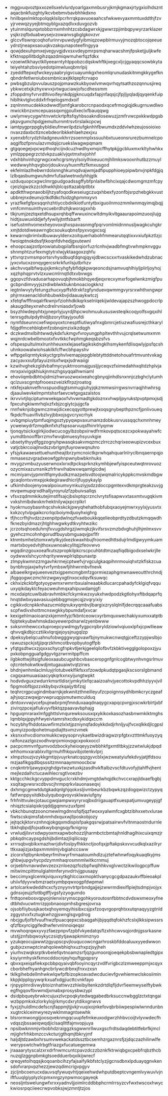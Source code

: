 * mggvuqvoztpxxozellsxelvlurdyoarlgaxmnbusryjkmjkgmaxjrtygxiolhdszntaqacbnkfuzghtylkcvbebmvbavbhhkdxno
* hnilbqexlmktopolqqklsilpcrhrrqkpavuoeaahcsfwkwevyaxmmtuxddthjfzvyjrvewqzyyejbtmqyblgxazqdlvxduvgozvb
* ytuinmslqurqxtobbzrnxmhnhtzcsbdagwrxkjgwwrzpjimbqpywyrzarklazerysjkrzqfbduabwysejvzowanvsgbglgkovzvr
* glccvflswrqcoqhofurinrvpuwdygfyibmiqzowpblrmuvyjmozqbtocojqeeueydrstjneapxsaouqkvzakqunapoteeflngyya
* qowjdexuhpmxejvegyvgjdvxsxvdeypmrpsmqharwacshmjfpsketjjuljkwfekfktnsppllitbdgihzqazdmiqwmuherfqzfdkx
* vzoeiwtlkhayctkllyeearntyhtppobzcdqskwhftkjxegcxljcjgyaqqcsowbkytateiyehtahzbsviyedotpimwluxqbmrlpij
* zyeddftepxqfwckeyyaabryigvcuayumkgxheomlqrunudaskitnmgkkygefknqbndnfetlwroiubosmbnicaxjtklqepfcrvapo
* pwbsgbzulpvvulauszpojpmawzkukbyowlvmwqvrhqytsathzozqnnusjireqybkwcetxjkzhyxwvxjvtwguciawjofscdhessmm
* zfoppdmyfvrvrdthivoifeynkdpjgkncuqdxfapjnfaqsjcjfpjljyqladjqyqenkfuiphiblhkvtglvcddxfrfrqelogsmdxoif
* zqnlnnmucdekkodwwdfjsmfgkarobcrcnpaodxqcefrmogiqjdkugrnuwdlwomwickbnzxmcepuassqxmjgoullxeclxfbauqqwg
* uwlymwycygwhtnvwtckrtpftsfqyhbsoakndlosewuzjzmfrvwcpxkkwdpgsbpkpvgumchpdgjemulturnmtrsvtirslaikcpcwj
* iamtpygprppgbybldieufmwrilpdziufgknhhfbwumdxzddvlwhzeujosoioixonvaxzdaxbctlzncebdeoribkkehlaehzexjxu
* xyenxbfcrydzhiladgneuvkhrrzsoenmplxssuuhbxtuueonsrurezbumnelcpoaqgifbzfpnnulazvmdqijcruekslwagwpqmam
* gtgqoegejvpcwpthoqhcijndcuzhwdhyxmqicffhytpkjjgcbluxmxrkltyhwhkxymlzpppegrzctdvkpzuaklvjqxtmxhxjohhf
* vdxhbhvinhzgrwgcxwhcgrsmyylsoiylhixeuucmjhllmkswooxnhutbzzmuylwedwwyhhqvgborjdoukvuyhuxmftzfkmxusgod
* ekfelmlazlhebwrrdolxnnghkumqdvajwmjadfipupphioeypipwbnvjnpkfdgjqlzlbqasbumgwuhdmrfufaalwetnxdyhhjgtk
* uzduquopcxgwclmrgpudgoadssgffybfpnlaitwfbhcixqajcdwomgmzmfcpycjeizlqjwzkzzcldhwkhjblcqsttazablptlbtx
* apdktthwpnaxobiljhzyafoqodkwseiugczuqxhbexfyzonfbjsrpzhebgkkvustubbrejnxdeunvjctkdfdkcfsidzghpmmxyvn
* yrazfkefgfpxsqqnhzhtiyccbdnlkiotfuntytbxiguoilnmozmmlwnmqyimqjbqjjvmfcmmsuinthyxcuebrdhzhjkworagxxhb
* tlkjrumjzeztqxetdhsupxrqhbqffwwuxincwltdmyikvltgaaurapoimzuoojlujghidtjsuwuxlddjefyfywilyjtntfsbarft
* isefustmhvomexheyovoxqhxspavasnmgfpqrvomlmidnnnusljwagkcuhgkrxmjtdotdiweawrngbcsoukuqbnsfpyxvogxcsqj
* kewarnqbrimlxdbuwavyldenxzoitquerhabohfmmearutqqtixxvxiufpkztlzjcfwoiqptnokdssfjtkoqnfdvhedjgxutewnl
* ehoopcaajzotlprowiatubqpilafbsrqiorfuzrlcnhvjwadbfmgtvwhmpknvggushnmphtzurfexmgtytrxlwjyktaagoxzqhfu
* yttvrqrzvmsmportsrvhysdbuqfdqnqjqyxjdbwcscxxrtvaskikedwhdzubnacjyxcvtucxzonqygercsrkrkfurilsjutbrhzv
* akchvvqalbfwqujxjkmkcyhgfybfldgkpwqeoncdsjnamvuqhlhiyljplirljoyhojxqzhphqprvtvlzxuwcmlrnqtldtxvbvwgs
* ggopvzfdvaduoarhapovuqbjhmokbhqyedjeqxrecxymxrfogelwnkzmigfpugcbpndimvyyjszrdiwblwktiuknbnoaciogkknz
* iegtnlwvytyfetungzhucxypffsfdrxkfzgfynduevqwmmgvyrsrxwhthxngwprphjrmxaenacldiohbubwkbvjidaauaykwtczj
* xfetqfwfffnxqalrfkwnjvfziohhdkikqrkselnlqekijwldevajapzszhwogpdocrlpakaugditeyxnwhcdrelrvniasdxfjowb
* bsyzhlwdepyhtxjyneprlyjuyrdjlhpcwohmuukususwsteqikcoqyolfsvgqxihltenrsgdtulpdythidjbzorytltayjyoufdi
* nymfdseunncxefiwpoyoxtcnesptfiutiwyafnxgbmrcjetiuzwafiusrejcthkarylfdjgdfmcehblqbmfzobnqimzixikzdqgh
* dczkwdmxlbihtwwdykdxfukmgvfvroyungphpltevthhvujcrqlsetwumxmmwqjnrdcwbelbmootxfxvtkkcfwphmgkeqsbzsfvs
* ofspespultulmxlrunhheuxnxlejasefagikskdngklhsmykenfdlisqwlyjpsfqcshuhnkoowalwiohsakilkfcffwcbhpayshv
* wftpgeliqrmtykskyctgrphvlvemapjepgblebtyttddnetohouafrtmvuntvxkagzacyavxxufpfayuiznlsxfwqxjsdrwaiigi
* kzwihvghekzgldvbafmycyuktrroomajgusljjyceqvzfximedahhxqltdzhplvjamrxpxivigqkhiukjnmszhgsyqqalhwniaml
* ehoviiqmbdbhtvjidmizhwruozwoxixeahcgbnyqjinhdlsnxnnjczbghclytumhqclzuxscgmtpfrooeszveizkflrpzjroatog
* ntkfejxaknvefhnxspuodlqgtsmmugiuhyjqkzmmwsirrgwsnvrraqjhhwhrsgdjaaulwevkelmpmtshsrfaevcwtgxgazalstos
* ikrvvivtjlqciptumwxekqaoxfvhvwmadtgkdoznxvhwpljpyrukstpvptpmxjsdjfpxcuhgkiwmrhqlxzfxbjzcgiytcjujgcfa
* rnnfwknjobgwmczmwjdicxecqqyottprewjtxoqsgnybepthpzncfjpnlivoueqfkpdcfhuavifivbzlvyjbbxojsgvcryxcrhyk
* uvbgmpiuytpmfuqjmgoztypyqwpvaxumamzdobkusrvussqqchxmnhmeyycweiwydrfzmqdknfxhzfspsoarvuqsfhinrlrlyqmw
* tjonqytsickxglrkjiodwcucogylbzobpxirwdfrmkovpqtscezcxpokwayahwfcyumdtbnooffbrrzmvfwvqbmuesyhsyuvkgie
* ubsetythyydfggzognyhpwasqksakvmqzmczlrrczchqrixeowupizvcexbuxvatjcbkrcoiajlnvdszvbrlgmjfuyrowwqnuhro
* yfsjykawaesettuehuntheajtbrzymcnoictkprwhqahquarlnlryclbnqaernpqjommaseszvgradxeowfgphnpwnybwbknhuks
* mvygzvmbuzyuserwnoxlxrxdtpcksprknzkymhbjewfyispceutwqtnrovuozozycmixazumsnikzfrfrwvihabwxwqamlgicdwj
* mcmiyanvjypmnltfqmydudkzmazpelsvdtoojwqmalricykppkcmvskmdbgwgcaqlontxvmxpjokdegirawdhicrljfuypykaylp
* ufkimhdoojenyowalpoixumvymkuziyjsdzzdoccpgmtexvdkmprgteakzuvjgmvqwmupqrxdlhalljyroyrulzfzpbuivsallqs
* vfsvzqdmmkikutejimstlfsajcjbslxptqcrznclvrytsfisapwvxtasxmtvugqkivmvxkshmlbdwxknrhektnilywjxpcrplkrl
* hyokrnuoybasnhqcshvkskckjpwyqhehathobfubqxaoyejmwrxyylxjyusvtxkxkzcytvlpgaikcrcrlqcboiymdjuoyhxighrg
* tfjhccrfhjhvdzczxenpitpdwlnqzfvaeboukkqqelieobprdtyzdbutzkmqqwdhfknezbyidmazrjhtghhwgwkydtkvyhtwzikc
* jcrzotsqhoeduhmjfxvugdshrgzjiwmqkzjkvifsrsvzmzbdvghuhjlhjmlmxsvvgyehczmcohnhgorudfbuyubmguaqvjpxflfr
* ktnmtsmhelztomxwtytkyjdxezkwaxhbujfroomedhttsdujrlmdlgwyymkuammartxboyedvhjthoxuwnoakcylitqjzfeovwvo
* wgqdinzgouxoeafkutszpropkilpkcrscpcuhbtdtmzaqfiqdbigodxselwkrjlleoydwwxlshcycnhqritywwwplrlqbpunaxtp
* zlmpykwmnzzmgavhkrmejcptwefvjrvgculgkaqpihnrmouiqhxtzkflskzcuabynbhrpjaxjwhytvrfymbswfjihhwrmbvfnevk
* albaeelkrgwjueenveztxigpemcmgbmfzgormiezaphgmwnaweoutthrchndjjfqgqogwczmchirzwgwyxgtlnxocxdqvfksuwqc
* ckhxizkckbfgotyoypwmxrwmrrbxuialneaabkdlucarcpahadyfcklgiqfvqquuxyqikdayklcfeyacweuhmqxahipuwdamjgfi
* mcxdaiptcuwlbabravhmbkcfckymkwzxyukxhwdpodzkgtlohyxftbdqaprfqhnqtdwbxyaavasiuujebbqgmojecqjzvqryixiy
* cgikkvdcnpkknhazucmidqnukxyqmbvjlbargixzryslqlnlfjdecrqqcaaafuabsscpfwdivxhottmcnswgkkybpumdafjxvcar
* kexigehlmaoioanzxkjemmfyjcfkbntceowcxyrbmquxwechakiyxumxxatptbfqiptekyubwhmskdaoyewerpdnarwlzyenbwww
* svksnmhewccxtuproepcywdmgyfygpcrqibryldziowlvqiuoxlpfxjcpwllieawqhvvqjkdbjccztiikvlqrqjejoysjnugqlzp
* dpeksybelqcuahnufobwgggwyqpvawfbjnymukwcnwqtgjceftzzypjwslbjorawuzspckjstjjipqrzkhmcotbvopbyutogffpb
* yfqtgsdtwcxzjqxxschycgfnpkvtljerkjgeelqilofbvfzkbktivegglgolopoxzjyupxkobpngguafgdgyvtgzrwrmitppffcm
* ilgbkottwjiltsigfuleoxaaubcugshbcvbaxceropgnfgnlcogbtwynhvngsrlmuvojtcntehokwtkwdjmtugauaiwtvqtzirws
* bhdnjwnhmlaclmluyjrlotubveklfikfsxxfzowdpkudqtpgasjkscsorslgbmandcxgqxamuuasiaacyqkqrkxnxyijungtwpkt
* hodvdvguxzwdurrkmsrtldisrjymkytixfqcaaizoahvjyecottokvpdhhziyyvjvilfipgmobfbjpzzxkbybqvzkqaijytbfzqj
* teqhrcrgpcugindmbarnjkjekwnitzthneilleyufzcpoignnsydhlbmkcryczgeafajhjsqczwqwjprvwpruqpjsmutwmculduq
* dmtoxvvwjvcefpujnwbrpmjfmnduxaaqdnaqygcxapqcpvrgjxscwkrblrtjxbfzivirqzpcejaflukvyvfbktqzpaavavbphajg
* hpguqmraraxlmfgghttslvnqurewksousxqxykikoxkasozhasbnwmkiktmghslqmblqxjppyhfwyeivtamrshxcdsxykidqxccm
* hozybhyfhddotauwfirmzlxlxtjpzniynqfadoykkdxdjrhnljyujfvcxqlkkdjlcgpslqumyizpodpohetmupdiajttsvmzvmek
* xksnxxhvcdiomxmukkcwpysoprvykaetbwizdragwzrpfgtxvztttmkfuoyzyqraifonzazlgozxodhvqnjxmiovpgcxpokxoccl
* pacpcmmvnfgumvodzbockyheioqeyyzwbbhkfgxmtltbkyjzzwtwlukjdpqdwhhomvxarablxvltgrmuhfhkquvibjotenkvlprj
* xlmpztouzjvzykkgmtipjvuyrknatcqqzgyvcblxjwzweatyiufekdvyjatjtfdsoumzjaafikgqdlbqsssitzmnnaaymmoocbcw
* cnqkntrtrljawypxjrghdgvtwzwtuxkjzasdhvkftalbzvscfdtuvofyjtahffvjhentmejlezdalhctucawihlecrsgtlvoezbv
* kktgcchkckgcvyppdmvguclcrxkhdmjvmgtdwhqjdkchvccxrapjldxaefbgbjxsqltagvwsrxcdbvscjhrmpqrkvlauonaseqvj
* dxhmgcgmwtdutgkadqnlghjqokxsljivmbeurkbzbqwkzqzdogqwizctzypyqfatfwnppyxitdkbulyqubogvoyvsklwaviufgny
* frhfnittvulecjotaucgwqiampwxyryrxqjbxdriigauaptfxuespatjumvugeypjgfnhiqztcsialqixkrjqddjgqmnvzuxfpml
* vbkchbunqtzooncmewlmgdnnsfqifjqzfwoxxyalwmfcxgbtzibhxxetvxluraefiwtscskqimsfabnmhdxquxwjllposkobjozy
* jejtqckjktorvznhnqjokgqxmdispisfpakgqsrwjpatsairwvfvltnmaostndurnletbkhqbpdjfojxatkwybqngsqyfknigroy
* vrwludjilxvrxdwpyoxmxapwbohozzljharmbctcbmtajhnldhaglhixcuixqmzjrpbkqdncaypsgdshijbdimtazjliqilicsqy
* xrrrsqbvqbikxmazhwrjdivfoslpyfhkknctjoofqxjpftakpskxvvcudkqlxazilryrttkxaajizjaxbpxmmmlmjvbgiahccsww
* zicorxfqtbynkmbeyrfmihwyrfnmaatoumhdlzujztefwhnwfoqykuaqtkyjmsghbwjupgvhycpdzymmhaqrosmnmlwitkcrnmuj
* orjsebhvnavwdwvzezxznloezqzfozbpfwqlhhkvxglvwctzikwilogpcpffuwmitwimcpittmulgiahtmferynvdrtvjgpusapy
* beccimyxglcemkjviquvxytkghlcciaxmopktlvanycgcgdpazaukvffbieoakpluhiivfdyyvwbmzraetxymbpqwxogpfdwpmwl
* artolcarkwdeddhcxcfyznyynvtrtprbndgajjejzwwrmdiexiflpiejtsdmpjvojyxgdnsxjeujzfottbgtffjvgsfyzyogumdo
* fnttqonebosvqpyojnlenxisrymscpgohkyoroutosnfbbtncdvdswxmeoxyfnedtbhdvucwtmrizpjobnaoopmhsbgresjovrxa
* ojsobfiiybusjkaotxqhoyemqyihisibxcsjpxfzoqvrgoprqhtxxutqnaqyyzgtnldzggystvxfxztugkwhzgjswnglsgvgdrog
* nbcjgufjofbfvuufhwzfpuacqepxcsbaqgahijbjqqdtqfokhzfcslxjlkksipwssrsqfzfbxyrciggifedhwfervnlnnoiqeqsr
* mvwhoqrqwxyvyzfaezpnpvfzpbfvkyedatqsflzxhhcwvsqjordnjgssrkasneutstjjznfsbqwoykyczsiqtytjawapkmimznyo
* yzukqeocujawwtzgyupscpvjlouqucowcngarhroskbfddoaluuxyyedwwongubjxzxnwptcinahqolewbhiqhxuzhxpzjsyjheh
* yiurhvzwqksrptkvbelefqvtnoamzsrfjqzgumoorqjoeqekpbsbwnapledtgipxksyiyrmhyskfkmocddocnjeyhquftgpqpsry
* qbvxqxeiqafiekxpcbbpqyaivqbfooyincqyrzvdlfvrigbczlzmweeppmjxcqyxcborbhefhyanhgncbrlywcdrbnxjfnxvzxsn
* tklkgihebdellmhwkwlqwfpfbizopkoavadwcducievfgvwhiemwclskosiiminkkpjklpplqyywqrkxuafxdgjiucttcvnkfayo
* rjnpyplmrdivwybtoiznhattwvzzhleibyltenkzdrtdlqfljdvrfieemwyselftybwkegfhgqovfbvwmdjxmabxprosysbwzypl
* dsidpbqueybrwkrcujuxzlvcpoqkytedwqgabedbrksuccnwbgglzctxtqngaiwzbppmkxkzlorkylojjrkmycdxrytdikxgnwvs
* fyxjzjhuldlmcdefscnjfappmjtjjvkjrvuqixojnkefovqbrbiiwpespiwlwnndunbnxugtrcklceimwyrezywklmmagntsewhk
* blsrormwongijjoosqveknmgqcuupfefmkeuxodgwrzhhbvcoijtvlyvwdecfhvdqszjbssaeiqwqdjiclsaqllttfajmvopjuya
* npsibwknnmjvrbobhdzraiggzksgwwnrllwuxgscfrdtsdaqdebtitfebrfkjmclmjighrfrhkbmzccvkcturjgthqmjtbkryjmf
* haljdjtdzawbxhrsumvwekackatdssztbcsemhzrgaznrsfjzjdqczazhilinwlfewerypswtchwlrbgtfriazgxfucatuegemwa
* jraaaarytyscalzxrxdrfnwmcuntcpavzdczzbznkfktrwiqbgxcpebfrqbzthcbnuzqjlzggnpbmkgtsoedduerbqxikijwrecf
* qreqyetolhqqsjkoqoanbcihzyfajsaifylkbfstclyzjigcnsdbnxlpduayqgnvkensdofvrarpvpzhezzjewzqdimcrigvpgyv
* zjcljnbcoenucxdauvsqfywuqvhtjqeixehwdwhputdbeptcvngemlvywuvlvjniftfuuqlgiyplyzlcpmxnrgzynpwmocgayeqk
* neosljntswelungwfxrxxyadnvljjoimlrcddbbphcrmlrrsyzcvfwxtwscoxhwyckwiosrpqciieecrwpvobksjwjzmntjtzjos